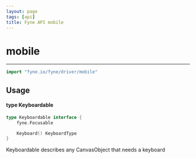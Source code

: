 ```yaml
---
layout: page
tags: [api]
title: Fyne API mobile
---
```


# mobile
---
```go
import "fyne.io/fyne/driver/mobile"
```

## Usage

#### type Keyboardable

```go
type Keyboardable interface {
	fyne.Focusable

	Keyboard() KeyboardType
}
```

Keyboardable describes any CanvasObject that needs a keyboard
